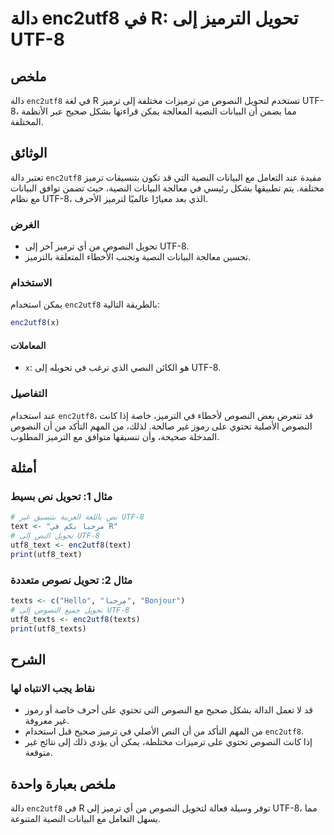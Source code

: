 <!--
Meta Description: # دالة enc2utf8 في R: تحويل الترميز إلى UTF-8 ## ملخص دالة `enc2utf8` في لغة R تستخدم لتحويل النصوص من ترميزات مختلفة إلى ترميز UTF-8، مما يضمن أن الب...
Meta Keywords: enc2utf8, utf, النصوص, إلى, تحويل
-->

# دالة enc2utf8 في R: تحويل الترميز إلى UTF-8

## ملخص
دالة `enc2utf8` في لغة R تستخدم لتحويل النصوص من ترميزات مختلفة إلى ترميز UTF-8، مما يضمن أن البيانات النصية المعالجة يمكن قراءتها بشكل صحيح عبر الأنظمة المختلفة.

## الوثائق
تعتبر دالة `enc2utf8` مفيدة عند التعامل مع البيانات النصية التي قد تكون بتنسيقات ترميز مختلفة. يتم تطبيقها بشكل رئيسي في معالجة البيانات النصية، حيث تضمن توافق البيانات مع نظام UTF-8، الذي يعد معيارًا عالميًا لترميز الأحرف.

### الغرض
- تحويل النصوص من أي ترميز آخر إلى UTF-8.
- تحسين معالجة البيانات النصية وتجنب الأخطاء المتعلقة بالترميز.

### الاستخدام
يمكن استخدام `enc2utf8` بالطريقة التالية:

```R
enc2utf8(x)
```

#### المعاملات
- `x`: هو الكائن النصي الذي ترغب في تحويله إلى UTF-8.

### التفاصيل
عند استخدام `enc2utf8`، قد تتعرض بعض النصوص لأخطاء في الترميز، خاصة إذا كانت النصوص الأصلية تحتوي على رموز غير صالحة. لذلك، من المهم التأكد من أن النصوص المدخلة صحيحة، وأن تنسيقها متوافق مع الترميز المطلوب.

## أمثلة
### مثال 1: تحويل نص بسيط
```R
# نص باللغة العربية بتنسيق غير UTF-8
text <- "مرحبا بكم في R"
# تحويل النص إلى UTF-8
utf8_text <- enc2utf8(text)
print(utf8_text)
```

### مثال 2: تحويل نصوص متعددة
```R
texts <- c("Hello", "مرحبا", "Bonjour")
# تحويل جميع النصوص إلى UTF-8
utf8_texts <- enc2utf8(texts)
print(utf8_texts)
```

## الشرح
### نقاط يجب الانتباه لها
- قد لا تعمل الدالة بشكل صحيح مع النصوص التي تحتوي على أحرف خاصة أو رموز غير معروفة.
- من المهم التأكد من أن النص الأصلي في ترميز صحيح قبل استخدام `enc2utf8`.
- إذا كانت النصوص تحتوي على ترميزات مختلطة، يمكن أن يؤدي ذلك إلى نتائج غير متوقعة.

## ملخص بعبارة واحدة
دالة `enc2utf8` في R توفر وسيلة فعالة لتحويل النصوص من أي ترميز إلى UTF-8، مما يسهل التعامل مع البيانات النصية المتنوعة.